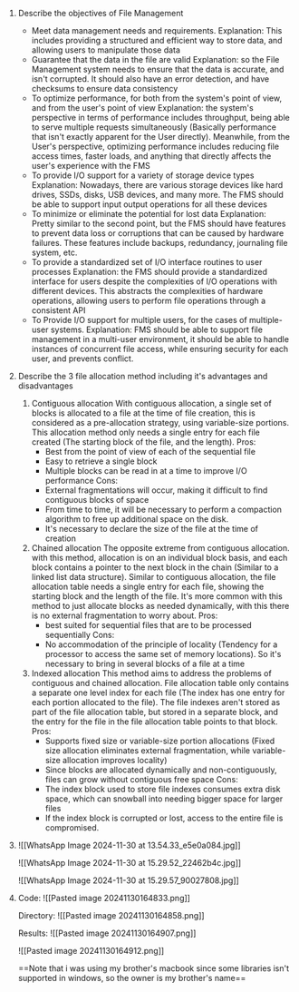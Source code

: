 1. Describe the objectives of File Management
	- Meet data management needs and requirements.
	  Explanation:
		This includes providing a structured and efficient way to store data, and allowing users to manipulate those data
	- Guarantee that the data in the file are valid
	  Explanation:
		so the File Management system needs to ensure that the data is accurate, and isn't corrupted. It should also have an error detection, and have checksums to ensure data consistency
	- To optimize performance, for both from the system's point of view, and from the user's point of view
	  Explanation:
		the system's perspective in terms of performance includes throughput, being able to serve multiple requests simultaneously (Basically performance that isn't exactly apparent for the User directly). Meanwhile, from the User's perspective, optimizing performance includes reducing file access times, faster loads, and anything that directly affects the user's experience with the FMS
	- To provide I/O support for a variety of storage device types
	  Explanation:
		Nowadays, there are various storage devices like hard drives, SSDs, disks, USB devices, and many more. The FMS should be able to support input output operations for all these devices
	- To minimize or eliminate the potential for lost data
	  Explanation:
		Pretty similar to the second point, but the FMS should have features to prevent data loss or corruptions that can be caused by hardware failures. These features include backups, redundancy, journaling file system, etc.
	- To provide a standardized set of I/O interface routines to user processes
	  Explanation:
		the FMS should provide a standardized interface for users despite the complexities of I/O operations with different devices. This abstracts the complexities of hardware operations, allowing users to perform file operations through a consistent API
	- To Provide I/O support for multiple users, for the cases of multiple-user systems.
	  Explanation:
		FMS should be able to support file management in a multi-user environment, it should be able to handle instances of concurrent file access, while ensuring security for each user, and prevents conflict.

2. Describe the 3 file allocation method including it's advantages and disadvantages
	1. Contiguous allocation
		With contiguous allocation, a single set of blocks is allocated to a file at the time of file creation, this is considered as a pre-allocation strategy, using variable-size portions.
		This allocation method only needs a single entry for each file created (The starting block of the file, and the length).
		Pros:
		- Best from the point of view of each of the sequential file
		- Easy to retrieve a single block
		- Multiple blocks can be read in at a time to improve I/O performance
		Cons:
		- External fragmentations will occur, making it difficult to find contiguous blocks of space
		- From time to time, it will be necessary to perform a compaction algorithm to free up additional space on the disk.
		- It's necessary to declare the size of the file at the time of creation
	2. Chained allocation
		The opposite extreme from contiguous allocation. with this method, allocation is on an individual block basis, and each block contains a pointer to the next block in the chain (Similar to a linked list data structure). Similar to contiguous allocation, the file allocation table needs a single entry for each file, showing the starting block and the length of the file.
		It's more common with this method to just allocate blocks as needed dynamically, with this there is no external fragmentation to worry about.
		Pros:
		- best suited for sequential files that are to be processed sequentially
		Cons:
		- No accommodation of the principle of locality (Tendency for a processor to access the same set of memory locations). So it's necessary to bring in several blocks of a file at a time
	3. Indexed allocation
		This method aims to address the problems of contiguous and chained allocation. File allocation table only contains a separate one level index for each file (The index has one entry for each portion allocated to the file). The file indexes aren't stored as part of the file allocation table, but stored in a separate block, and the entry for the file in the file allocation table points to that block.
		Pros:
		- Supports fixed size or variable-size portion allocations (Fixed size allocation eliminates external fragmentation, while variable-size allocation improves locality)
		- Since blocks are allocated dynamically and non-contiguously, files can grow without contiguous free space
		Cons:
		- The index block used to store file indexes consumes extra disk space, which can snowball into needing bigger space for larger files
		- If the index block is corrupted or lost, access to the entire file is compromised.

3. ![[WhatsApp Image 2024-11-30 at 13.54.33_e5e0a084.jpg]]
   
   ![[WhatsApp Image 2024-11-30 at 15.29.52_22462b4c.jpg]]
   
   ![[WhatsApp Image 2024-11-30 at 15.29.57_90027808.jpg]]
   


4. Code:
   ![[Pasted image 20241130164833.png]]
   
   Directory:
   ![[Pasted image 20241130164858.png]]
   
   Results:
   ![[Pasted image 20241130164907.png]]
   
   ![[Pasted image 20241130164912.png]]
   
   
   ==Note that i was using my brother's macbook since some libraries isn't supported in windows, so the owner is my brother's name==

